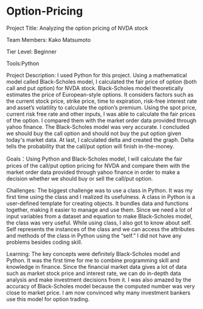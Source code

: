 # Option-Pricing
Project Title: Analyzing the option pricing of NVDA stock

Team Members: Kako Matsumoto 

Tier Level: Beginner

Tools:Python

Project Description:  I used Python for this project. Using a mathematical model called Black-Scholes model, I calculated the fair price of option (both call and put option) for NVDA stock. Black-Scholes model theoretically estimates the price of European-style options. It considers factors such as the current stock price, strike price, time to expiration, risk-free interest rate and asset’s volatility to calculate the option’s premium. Using the spot price, current risk free rate and other inputs, I was able to calculate the fair prices of the option. I compared them with the market order data provided through yahoo finance. The Black-Scholes model was very accurate. I concluded we should buy the call option and should not buy the put option given today's market data. At last, I calculated delta and created the graph. Delta tells the probability that the call/put option will finish in-the-money.

Goals：Using Python and Black-Scholes model, I will calculate the fair prices of the call/put option pricing for NVDA and compare them with the market order data provided through yahoo finance in order to make a decision whether we should buy or sell the call/put option.

Challenges:
The biggest challenge was to use a class in Python. It was my first time using the class and I realized its usefulness. A class in Python is a user-defined template for creating objects. It bundles data and functions together, making it easier to manage and use them. Since we need a lot of input variables from a dataset and equation to make Black-Scholes model, the class was very useful. While using class, I also got to know about self. Self represents the instances of the class and we can access the attributes and methods of the class in Python using the “self.” I did not have any problems besides coding skill. 

Learning:
The key concepts were definitely Black-Scholes model and Python. It was the first time for me to combine programming skill and knowledge in finance. Since the financial market data gives a lot of data such as market stock price and interest rate, we can do in-depth data analysis and make investment decisions from it. I was also amazed by the accuracy of Black-Scholes model because the computed number was very close to market price. I am now convinced why many investment bankers use this model for option trading. 

